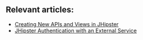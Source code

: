 ## Relevant articles:

- [Creating New APIs and Views in JHipster](https://www.surya.com/jhipster-new-apis-and-views)
- [JHipster Authentication with an External Service](https://www.surya.com/jhipster-authentication-external-service)

